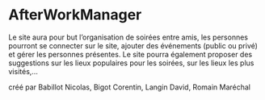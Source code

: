 # AfterWorkManager
Le site aura pour but l’organisation de soirées entre amis, les personnes pourront se connecter sur le site, ajouter des événements (public ou privé) et gérer les personnes présentes. Le site pourra également proposer des suggestions sur les lieux populaires pour les soirées, sur les lieux les plus visités,…

créé par Babillot Nicolas, Bigot Corentin, Langin David, Romain Maréchal
